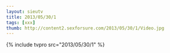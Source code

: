 ```yaml
--- 
layout: sieutv
title: 2013/05/30/1
tags: [xxx]
thumb: http://content2.sexforsure.com/2013/05/30/1/Video.jpg
---
```

{% include tvpro src="2013/05/30/1" %} 
